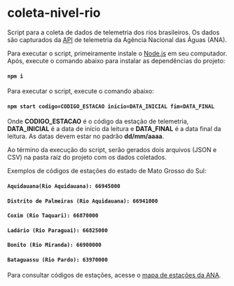 # coleta-nivel-rio

Script para a coleta de dados de telemetria dos rios brasileiros. Os dados são capturados da [API](http://telemetriaws1.ana.gov.br/ServiceANA.asmx) de telemetria da Agência Nacional das Águas (ANA).

Para executar o script, primeiramente instale o [Node.js](https://nodejs.org/en/) em seu computador. Após, execute o comando abaixo para instalar as dependências do projeto:

#### `npm i`

Para executar o script, execute o comando abaixo:

#### `npm start codigo=CODIGO_ESTACAO inicio=DATA_INICIAL fim=DATA_FINAL`

Onde **CODIGO_ESTACAO** é o código da estação de telemetria, **DATA_INICIAL** é a data de início da leitura e **DATA_FINAL** é a data final da leitura. As datas devem estar no padrão **dd/mm/aaaa**.

Ao término da execução do script, serão gerados dois arquivos (JSON e CSV) na pasta raíz do projeto com os dados coletados.

Exemplos de códigos de estações do estado de Mato Grosso do Sul:

#### `Aquidauana(Rio Aquidauana): 66945000`
#### `Distrito de Palmeiras (Rio Aquidauana): 66941000`
#### `Coxim (Rio Taquari): 66870000`
#### `Ladário (Rio Paraguai): 66825000`
#### `Bonito (Rio Miranda): 66900000`
#### `Bataguassu (Rio Pardo): 63970000`

  
Para consultar códigos de estações, acesse o [mapa de estações da ANA](http://www.snirh.gov.br/hidrotelemetria/Mapa.aspx).